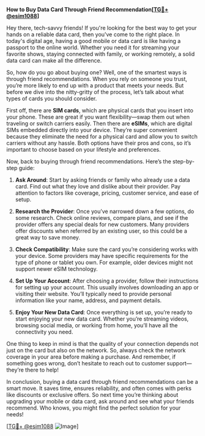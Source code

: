 **How to Buy Data Card Through Friend Recommendation[[TG💪+ @esim1088](https://t.me/s/esim1088)]**

Hey there, tech-savvy friends! If you're looking for the best way to get your hands on a reliable data card, then you've come to the right place. In today's digital age, having a good mobile or data card is like having a passport to the online world. Whether you need it for streaming your favorite shows, staying connected with family, or working remotely, a solid data card can make all the difference.

So, how do you go about buying one? Well, one of the smartest ways is through friend recommendations. When you rely on someone you trust, you’re more likely to end up with a product that meets your needs. But before we dive into the nitty-gritty of the process, let’s talk about what types of cards you should consider.

First off, there are **SIM cards**, which are physical cards that you insert into your phone. These are great if you want flexibility—swap them out when traveling or switch carriers easily. Then there are **eSIMs**, which are digital SIMs embedded directly into your device. They’re super convenient because they eliminate the need for a physical card and allow you to switch carriers without any hassle. Both options have their pros and cons, so it’s important to choose based on your lifestyle and preferences.

Now, back to buying through friend recommendations. Here’s the step-by-step guide:

1. **Ask Around**: Start by asking friends or family who already use a data card. Find out what they love and dislike about their provider. Pay attention to factors like coverage, pricing, customer service, and ease of setup.

2. **Research the Provider**: Once you’ve narrowed down a few options, do some research. Check online reviews, compare plans, and see if the provider offers any special deals for new customers. Many providers offer discounts when referred by an existing user, so this could be a great way to save money.

3. **Check Compatibility**: Make sure the card you’re considering works with your device. Some providers may have specific requirements for the type of phone or tablet you own. For example, older devices might not support newer eSIM technology.

4. **Set Up Your Account**: After choosing a provider, follow their instructions for setting up your account. This usually involves downloading an app or visiting their website. You’ll typically need to provide personal information like your name, address, and payment details.

5. **Enjoy Your New Data Card**: Once everything is set up, you’re ready to start enjoying your new data card. Whether you’re streaming videos, browsing social media, or working from home, you’ll have all the connectivity you need.

One thing to keep in mind is that the quality of your connection depends not just on the card but also on the network. So, always check the network coverage in your area before making a purchase. And remember, if something goes wrong, don’t hesitate to reach out to customer support—they’re there to help!

In conclusion, buying a data card through friend recommendations can be a smart move. It saves time, ensures reliability, and often comes with perks like discounts or exclusive offers. So next time you’re thinking about upgrading your mobile or data card, ask around and see what your friends recommend. Who knows, you might find the perfect solution for your needs!

[[TG💪+ @esim1088](https://t.me/s/esim1088) ![Image](https://i.postimg.cc/Y0z9fWf4/image.png)]